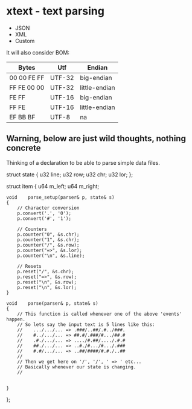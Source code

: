 # xtext - text parsing

- JSON
- XML
- Custom


It will also consider BOM:

Bytes       | Utf    | Endian
----------- | ------ | -------------
00 00 FE FF | UTF-32 | big-endian
FF FE 00 00 | UTF-32 | little-endian
FE FF       | UTF-16 | big-endian
FF FE       | UTF-16 | little-endian
EF BB BF    | UTF-8  | na


## Warning, below are just wild thoughts, nothing concrete

Thinking of a declaration to be able to parse simple data files.

struct state
{
    u32         line;
    u32         row;
    u32         chr;
    u32         lor;
};

struct item
{
    u64     m_left;
    u64     m_right;

    void    parse_setup(parser& p, state& s)
    {
        // Character conversion
        p.convert('.', '0');
        p.convert('#', '1');
        
        // Counters
        p.counter("0", &s.chr);
        p.counter("1", &s.chr);
        p.counter("/", &s.row);
        p.counter("=>", &s.lor);
        p.counter("\n", &s.line);

        // Resets
        p.reset("/", &s.chr);
        p.reset("=>", &s.row);
        p.reset("\n", &s.row);
        p.reset("\n", &s.lor);
    }

    void    parse(parser& p, state& s)
    {
        // This function is called whenever one of the above 'events' happen.
        // So lets say the input text is 5 lines like this:
        //    .../.../... => .###/..##/.#../###.
        //    #../.../... => ##.#/.###/#.../##.#
        //    .#./.../... => ..../#.##/..../.#.#
        //    ##./.../... => ..#./#.../#.../.###
        //    #.#/.../... => ..##/####/#.#./..##
        //
        // Then we get here on '/', '/', ' => ' etc...
        // Basically whenever our state is changing.
        // 


    }

};